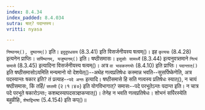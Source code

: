 ```yaml
---
index: 8.4.34
index_padded: 8.4.034
sutra: षात्? पदान्तस्य।
vritti: nyasa

---
```

`निष्पानम्(), दुष्पानम्()` इति। `इदुदुपधसय` (8.3.41) इति विसर्जनीयस्य षत्वम्()। इह `कृत्यचः` (8.4.28) इत्यनेन प्राप्तिः। `सर्पिष्पानम्, यजुष्पानम्()` इति। षष्ठीसमासः। `इसुसोः सामर्थ्ये` (8.3.44) इत्यनुवत्र्तमाने `नित्यं समासे` (8.3.45) इत्यादिना विसर्जनीयस्य षत्वम्()। अत्र `वा भावकरणयोः` (8.4.10) इति प्राप्तिः। 
`पदान्तात्()` इति षष्ठीसमासोऽयमिति मन्यमानो यो देशयेत्()--अथेह णत्वप्रतिषेधः कस्मान्न भवति--सुसर्पिष्केणेति, अत्र पदस्यान्तः षकार इति? तं प्रत्याह--`पदे अन्तः` इत्यादि। षष्ठीसमासे हि सति णत्वस्य प्रतिषेधः स्यात्(), न चायं षष्ठीसमासः, किं तर्हि/ `सप्तमी` (२।१।४०) इति योगविभागात्? समासः--पदे परभूतेऽन्तः पदान्त इति। न चात्र पदे परभूते षकारोऽन्तः; कशब्दस्यापदसञ्ज्ञकप्वात्()। तेनेह न भवति णत्वप्रतिषेधः। शोभनं सर्पिरस्येति बहुव्रीहिः, `शेषाद्विभाषा` (5.4.154) इति कप्()॥